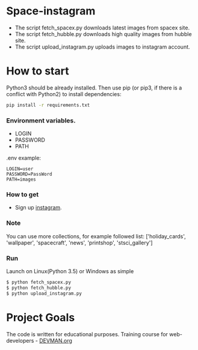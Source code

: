 # Space-instagram

* The script fetch_spacex.py downloads latest images from spacex site.
* The script fetch_hubble.py downloads high quality images from hubble site.
* The script upload_instagram.py uploads images to instagram account.


# How to start

Python3 should be already installed. Then use pip (or pip3, if there is a conflict with Python2) to install dependencies:

```bash
pip install -r requirements.txt
```

### Environment variables.

- LOGIN
- PASSWORD
- PATH

.env example:

```
LOGIN=user
PASSWORD=PassWord
PATH=images
```
### How to get

* Sign up [instagram](https://www.instagram.com/).

### Note

You can use more collections, for example followed list:
['holiday_cards', 'wallpaper', 'spacecraft', 'news', 'printshop', 'stsci_gallery']

### Run

Launch on Linux(Python 3.5) or Windows as simple

```bash
$ python fetch_spacex.py
$ python fetch_hubble.py
$ python upload_instagram.py

```

# Project Goals

The code is written for educational purposes. Training course for web-developers - [DEVMAN.org](https://devman.org)